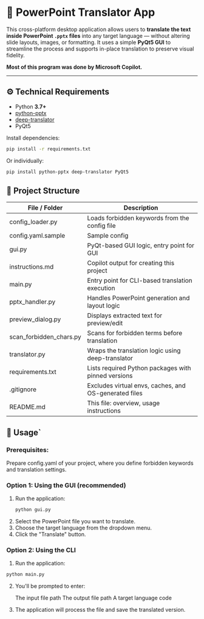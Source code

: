 # 🧭 PowerPoint Translator App

This cross-platform desktop application allows users to **translate the text inside PowerPoint `.pptx` files** into any target language — without altering slide layouts, images, or formatting. It uses a simple **PyQt5 GUI** to streamline the process and supports in-place translation to preserve visual fidelity.

**Most of this program was done by Microsoft Copilot.**

---

## ⚙️ Technical Requirements

- Python **3.7+**
- [python-pptx](https://python-pptx.readthedocs.io/)
- [deep-translator](https://github.com/nidhaloff/deep-translator)
- PyQt5

Install dependencies:

```bash
pip install -r requirements.txt
```

Or individually:

```bash
pip install python-pptx deep-translator PyQt5
```

## 📁 Project Structure

| File / Folder            | Description                                           |
|--------------------------|-------------------------------------------------------|
| config_loader.py         | Loads forbidden keywords from the config file         |
| config.yaml.sample       | Sample config                                         |
| gui.py                   | PyQt-based GUI logic, entry point for GUI             |
| instructions.md          | Copilot output for creating this project              |
| main.py                  | Entry point for CLI-based translation execution       |
| pptx_handler.py          | Handles PowerPoint generation and layout logic        |
| preview_dialog.py        | Displays extracted text for preview/edit              |
| scan_forbidden_chars.py  | Scans for forbidden terms before translation          |
| translator.py            | Wraps the translation logic using deep-translator     |
| requirements.txt         | Lists required Python packages with pinned versions   |
| .gitignore               | Excludes virtual envs, caches, and OS-generated files |
| README.md                | This file: overview, usage instructions               |


## 🚀 Usage`

### Prerequisites:
Prepare config.yaml of your project, where you define forbidden keywords and translation settings.

### Option 1: Using the GUI (recommended)

1. Run the application:
   ```bash
   python gui.py
   ```
2. Select the PowerPoint file you want to translate.
3. Choose the target language from the dropdown menu.
4. Click the "Translate" button.

### Option 2: Using the CLI

1. Run the application:
```bash
python main.py
```

2. You'll be prompted to enter:

   The input file path
   The output file path
   A target language code

3. The application will process the file and save the translated version.


